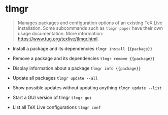 # tlmgr
> Manages packages and configuration options of an existing TeX Live installation.
> Some subcommands such as `tlmgr paper` have their own usage documentation.
> More information: <https://www.tug.org/texlive/tlmgr.html>.

- Install a package and its dependencies
`tlmgr install {{package}}`

- Remove a package and its dependencies
`tlmgr remove {{package}}`

- Display information about a package
`tlmgr info {{package}}`

- Update all packages
`tlmgr update --all`

- Show possible updates without updating anything
`tlmgr update --list`

- Start a GUI version of tlmgr
`tlmgr gui`

- List all TeX Live configurations
`tlmgr conf`
